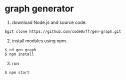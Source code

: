 # graph generator

1. download Node.js and source code.

```
$git clone https://github.com/code0xff/gen-graph.git
```

2. install modules using npm.

```
$ cd gen-graph
$ npm install
```

3. run

```
$ npm start
```
